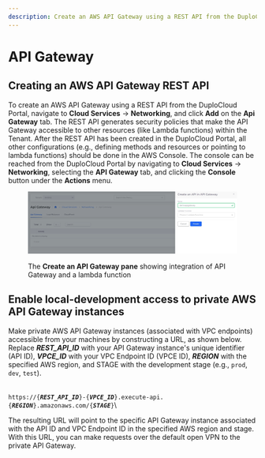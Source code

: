 ```yaml
---
description: Create an AWS API Gateway using a REST API from the DuploCloud Portal
---
```


# API Gateway

## Creating an AWS API Gateway REST API

To create an AWS API Gateway using a REST API from the DuploCloud Portal, navigate to **Cloud Services** -> **Networking**, and click **Add** on the **Api Gateway** tab. The REST API generates security policies that make the API Gateway accessible to other resources (like Lambda functions) within the Tenant. After the REST API has been created in the DuploCloud Portal, all other configurations (e.g., defining methods and resources or pointing to lambda functions) should be done in the AWS Console. The console can be reached from the DuploCloud Portal by navigating to **Cloud Services** -> **Networking**, selecting the **API Gateway** tab, and clicking the **Console** button under the **Actions** menu.&#x20;

<figure><img src="../../.gitbook/assets/screenshot-nimbusweb.me-2024.02.19-16_27_56.png" alt=""><figcaption><p>The <strong>Create an API Gateway pane</strong> showing integration of API Gateway and a lambda function</p></figcaption></figure>

## Enable local-development access to private AWS API Gateway instances

Make private AWS API Gateway instances (associated with VPC endpoints) accessible from your machines by constructing a URL, as shown below. Replace _**REST\_API\_ID**_ with your API Gateway instance's unique identifier (API ID), _**VPCE\_ID**_ with your VPC Endpoint ID (VPCE ID), _**REGION**_ with the specified AWS region, and STAGE with the development stage (e.g., `prod`, `dev`, `test`).

\
`https://{`_**`REST_API_ID`**_`}-{`_**`VPCE_ID`**_`}.execute-api.{`_**`REGION`**_`}.amazonaws.com/{`_**`STAGE`**_`}`\


The resulting URL will point to the specific API Gateway instance associated with the API ID and VPC Endpoint ID in the specified AWS region and stage. With this URL, you can make requests over the default open VPN to the private API Gateway.&#x20;
